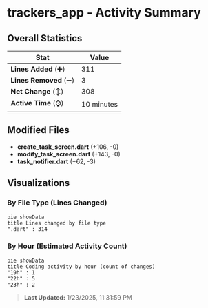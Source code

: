 # trackers_app - Activity Summary 

## Overall Statistics

| Stat                   | Value                                                             |
| ---------------------- | ----------------------------------------------------------------- |
| **Lines Added** (➕)   | 311                                          |
| **Lines Removed** (➖) | 3                                        |
| **Net Change** (↕)    | 308                |
| **Active Time** (⌚)   | 10 minutes |


## Modified Files
- **create_task_screen.dart** (+106, -0)
- **modify_task_screen.dart** (+143, -0)
- **task_notifier.dart** (+62, -3)

## Visualizations

### By File Type (Lines Changed)

```mermaid
pie showData
title Lines changed by file type
".dart" : 314
```

### By Hour (Estimated Activity Count)

```mermaid
pie showData
title Coding activity by hour (count of changes)
"19h" : 1
"22h" : 5
"23h" : 2
```


> **Last Updated:** 1/23/2025, 11:31:59 PM